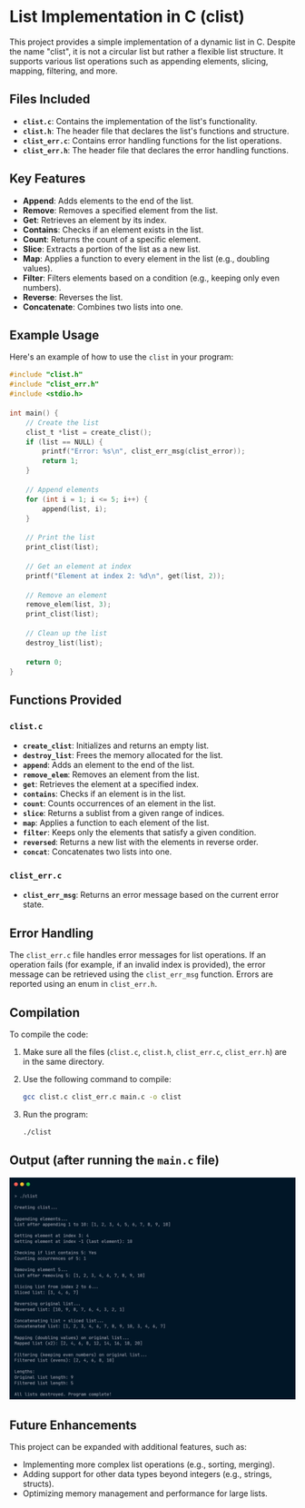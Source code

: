 # List Implementation in C (clist)

This project provides a simple implementation of a dynamic list in C. Despite the name "clist", it is not a circular list but rather a flexible list structure. It supports various list operations such as appending elements, slicing, mapping, filtering, and more.

## Files Included

- **`clist.c`**: Contains the implementation of the list's functionality.
- **`clist.h`**: The header file that declares the list's functions and structure.
- **`clist_err.c`**: Contains error handling functions for the list operations.
- **`clist_err.h`**: The header file that declares the error handling functions.

## Key Features

- **Append**: Adds elements to the end of the list.
- **Remove**: Removes a specified element from the list.
- **Get**: Retrieves an element by its index.
- **Contains**: Checks if an element exists in the list.
- **Count**: Returns the count of a specific element.
- **Slice**: Extracts a portion of the list as a new list.
- **Map**: Applies a function to every element in the list (e.g., doubling values).
- **Filter**: Filters elements based on a condition (e.g., keeping only even numbers).
- **Reverse**: Reverses the list.
- **Concatenate**: Combines two lists into one.

## Example Usage

Here's an example of how to use the `clist` in your program:

```c
#include "clist.h"
#include "clist_err.h"
#include <stdio.h>

int main() {
    // Create the list
    clist_t *list = create_clist();
    if (list == NULL) {
        printf("Error: %s\n", clist_err_msg(clist_error));
        return 1;
    }

    // Append elements
    for (int i = 1; i <= 5; i++) {
        append(list, i);
    }

    // Print the list
    print_clist(list);

    // Get an element at index
    printf("Element at index 2: %d\n", get(list, 2));

    // Remove an element
    remove_elem(list, 3);
    print_clist(list);

    // Clean up the list
    destroy_list(list);

    return 0;
}
```

## Functions Provided

### `clist.c`

- **`create_clist`**: Initializes and returns an empty list.
- **`destroy_list`**: Frees the memory allocated for the list.
- **`append`**: Adds an element to the end of the list.
- **`remove_elem`**: Removes an element from the list.
- **`get`**: Retrieves the element at a specified index.
- **`contains`**: Checks if an element is in the list.
- **`count`**: Counts occurrences of an element in the list.
- **`slice`**: Returns a sublist from a given range of indices.
- **`map`**: Applies a function to each element of the list.
- **`filter`**: Keeps only the elements that satisfy a given condition.
- **`reversed`**: Returns a new list with the elements in reverse order.
- **`concat`**: Concatenates two lists into one.

### `clist_err.c`

- **`clist_err_msg`**: Returns an error message based on the current error state.
  
## Error Handling

The `clist_err.c` file handles error messages for list operations. If an operation fails (for example, if an invalid index is provided), the error message can be retrieved using the `clist_err_msg` function. Errors are reported using an enum in `clist_err.h`.

## Compilation

To compile the code:

1. Make sure all the files (`clist.c`, `clist.h`, `clist_err.c`, `clist_err.h`) are in the same directory.
2. Use the following command to compile:
   ```bash
   gcc clist.c clist_err.c main.c -o clist
   ```

3. Run the program:
   ```bash
   ./clist
   ```

## Output (after running the `main.c` file)

<img src="static/output_snapshot.png" alt="Screenshot of the Output">


## Future Enhancements

This project can be expanded with additional features, such as:

- Implementing more complex list operations (e.g., sorting, merging).
- Adding support for other data types beyond integers (e.g., strings, structs).
- Optimizing memory management and performance for large lists.
